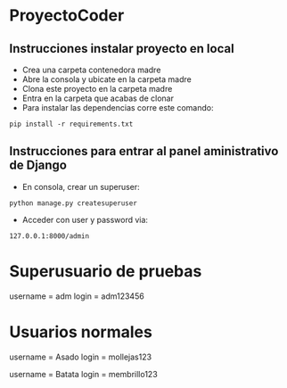 # ProyectoCoder

## Instrucciones instalar proyecto en local
+ Crea una carpeta contenedora madre
+ Abre la consola y ubicate en la carpeta madre
+ Clona este proyecto en la carpeta madre
+ Entra en la carpeta que acabas de clonar
+ Para instalar las dependencias corre este comando:

```
pip install -r requirements.txt
```

## Instrucciones para entrar al panel aministrativo de Django
+ En consola, crear un superuser:
```
python manage.py createsuperuser
```
+ Acceder con user y password via:
```
127.0.0.1:8000/admin
```

# Superusuario de pruebas
username = adm
login = adm123456


# Usuarios normales
username = Asado
login = mollejas123

username = Batata
login = membrillo123

